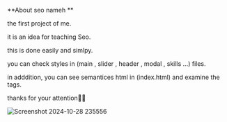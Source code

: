 **About seo nameh **


the first project of me.

it is an idea for teaching Seo. 

this is done easily and simlpy.

you can check styles in (main , slider , header , modal , skills ...) files.

in adddition, you can see semantices html in (index.html) and examine the tags.


thanks for your attention🫰🏻

![Screenshot 2024-10-28 235556](https://github.com/user-attachments/assets/7fef59ba-e445-45bf-aab6-52f1c8540c1a)
